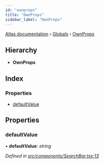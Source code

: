 ```yaml
---
id: "ownprops"
title: "OwnProps"
sidebar_label: "OwnProps"
---
```


[Atlas documentation](../index.md) › [Globals](../globals.md) › [OwnProps](ownprops.md)

## Hierarchy

* **OwnProps**

## Index

### Properties

* [defaultValue](ownprops.md#defaultvalue)

## Properties

###  defaultValue

• **defaultValue**: *string*

*Defined in [src/components/SearchBar.tsx:13](https://github.com/chronark/atlas/blob/e6cc89d/src/components/SearchBar.tsx#L13)*
